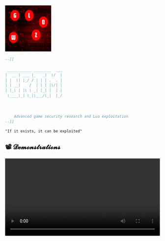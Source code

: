![ Exploit Banner](https://raw.githubusercontent.com/Bruvz322/portfilo/refs/heads/main/noFilter.png)

```lua
--[[
   
 ___________ ________  ___
|  __ | ___ |_   _|  \/  |
| |  \| |_/ / | | | .  . |
| | __|    /  | | | |\/| |
| |_\ | |\ \ _| |_| |  | |
 \____\_| \_|\___/\_|  |_/
                          
                          
    
    Advanced game security research and Lua exploitation
--]]
```


`"If it exists, it can be exploited"`  



## 📽️ 𝓓𝓮𝓶𝓸𝓷𝓼𝓽𝓻𝓪𝓽𝓲𝓸𝓷𝓼  

<!-- Method 1: Direct MP4 Embed -->
<video width="100%" controls>
  <source src="https://github.com/Bruvz322/portfilo/blob/main/videos/2025-04-18%2001-24-48.mp4" type="video/mp4">
  Your browser doesn't support HTML5 video
</video>

